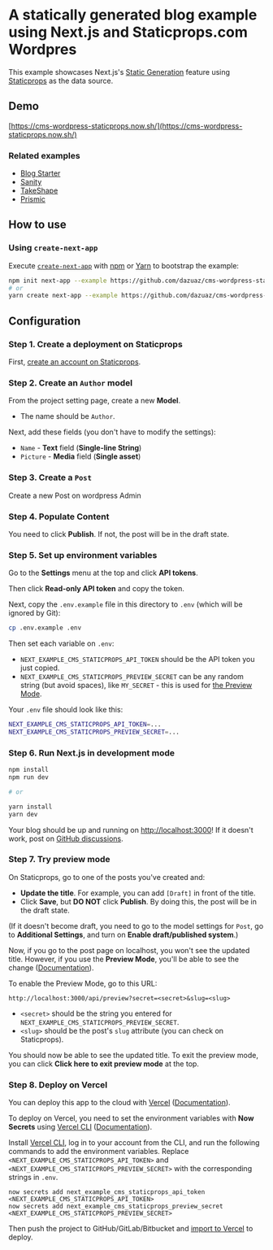 # A statically generated blog example using Next.js and Staticprops.com Wordpres

This example showcases Next.js's [Static Generation](https://nextjs.org/docs/basic-features/pages) feature using [Staticprops](https://www.staticprops.com/) as the data source.

## Demo

[https://cms-wordpress-staticprops.now.sh/](https://cms-wordpress-staticprops.now.sh/)

### Related examples

- [Blog Starter](https://github.com/vercel/next.js/tree/canary/examples/blog-starter)
- [Sanity](https://github.com/vercel/next.js/tree/canary/examples/cms-sanity)
- [TakeShape](https://github.com/vercel/next.js/tree/canary/examples/cms-takeshape)
- [Prismic](https://github.com/vercel/next.js/tree/canary/examples/cms-prismic)

## How to use

### Using `create-next-app`

Execute [`create-next-app`](https://github.com/zeit/next.js/tree/canary/packages/create-next-app) with [npm](https://docs.npmjs.com/cli/init) or [Yarn](https://yarnpkg.com/lang/en/docs/cli/create/) to bootstrap the example:

```bash
npm init next-app --example https://github.com/dazuaz/cms-wordpress-staticprops cms-staticprops-app
# or
yarn create next-app --example https://github.com/dazuaz/cms-wordpress-staticprops cms-staticprops-app
```

## Configuration

### Step 1. Create a deployment on Staticprops

First, [create an account on Staticprops](https://staticprops.com).

### Step 2. Create an `Author` model

From the project setting page, create a new **Model**.

- The name should be `Author`.

Next, add these fields (you don't have to modify the settings):

- `Name` - **Text** field (**Single-line String**)
- `Picture` - **Media** field (**Single asset**)

### Step 3. Create a `Post`

Create a new Post on wordpress Admin

### Step 4. Populate Content

You need to click **Publish**. If not, the post will be in the draft state.

### Step 5. Set up environment variables

Go to the **Settings** menu at the top and click **API tokens**.

Then click **Read-only API token** and copy the token.

Next, copy the `.env.example` file in this directory to `.env` (which will be ignored by Git):

```bash
cp .env.example .env
```

Then set each variable on `.env`:

- `NEXT_EXAMPLE_CMS_STATICPROPS_API_TOKEN` should be the API token you just copied.
- `NEXT_EXAMPLE_CMS_STATICPROPS_PREVIEW_SECRET` can be any random string (but avoid spaces), like `MY_SECRET` - this is used for [the Preview Mode](https://nextjs.org/docs/advanced-features/preview-mode).

Your `.env` file should look like this:

```bash
NEXT_EXAMPLE_CMS_STATICPROPS_API_TOKEN=...
NEXT_EXAMPLE_CMS_STATICPROPS_PREVIEW_SECRET=...
```

### Step 6. Run Next.js in development mode

```bash
npm install
npm run dev

# or

yarn install
yarn dev
```

Your blog should be up and running on [http://localhost:3000](http://localhost:3000)! If it doesn't work, post on [GitHub discussions](https://github.com/zeit/next.js/discussions).

### Step 7. Try preview mode

On Staticprops, go to one of the posts you've created and:

- **Update the title**. For example, you can add `[Draft]` in front of the title.
- Click **Save**, but **DO NOT** click **Publish**. By doing this, the post will be in the draft state.

(If it doesn't become draft, you need to go to the model settings for `Post`, go to **Additional Settings**, and turn on **Enable draft/published system**.)

Now, if you go to the post page on localhost, you won't see the updated title. However, if you use the **Preview Mode**, you'll be able to see the change ([Documentation](https://nextjs.org/docs/advanced-features/preview-mode)).

To enable the Preview Mode, go to this URL:

```
http://localhost:3000/api/preview?secret=<secret>&slug=<slug>
```

- `<secret>` should be the string you entered for `NEXT_EXAMPLE_CMS_STATICPROPS_PREVIEW_SECRET`.
- `<slug>` should be the post's `slug` attribute (you can check on Staticprops).

You should now be able to see the updated title. To exit the preview mode, you can click **Click here to exit preview mode** at the top.

### Step 8. Deploy on Vercel

You can deploy this app to the cloud with [Vercel](https://vercel.com/import?filter=next.js&utm_source=github&utm_medium=readme&utm_campaign=next-example) ([Documentation](https://nextjs.org/docs/deployment)).

To deploy on Vercel, you need to set the environment variables with **Now Secrets** using [Vercel CLI](https://vercel.com/download) ([Documentation](https://vercel.com/docs/now-cli#commands/secrets)).

Install [Vercel CLI](https://vercel.com/download), log in to your account from the CLI, and run the following commands to add the environment variables. Replace `<NEXT_EXAMPLE_CMS_STATICPROPS_API_TOKEN>` and `<NEXT_EXAMPLE_CMS_STATICPROPS_PREVIEW_SECRET>` with the corresponding strings in `.env`.

```
now secrets add next_example_cms_staticprops_api_token <NEXT_EXAMPLE_CMS_STATICPROPS_API_TOKEN>
now secrets add next_example_cms_staticprops_preview_secret <NEXT_EXAMPLE_CMS_STATICPROPS_PREVIEW_SECRET>
```

Then push the project to GitHub/GitLab/Bitbucket and [import to Vercel](https://vercel.com/import?filter=next.js&utm_source=github&utm_medium=readme&utm_campaign=next-example) to deploy.
